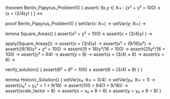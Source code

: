 theorem Berlin_Papyrus_Problem1() {
  assert(
    ∃x,y ∈ ℝ+ : (x² + y² = 100) ∧ (x = (3/4)y)
  )
} ↔

proof Berlin_Papyrus_Problem1() {
  setVar(x: ℝ+) →
  setVar(y: ℝ+) →
  
  lemma Square_Areas() {
    assert(x² + y² = 100) ∧
    assert(x = (3/4)y)
  } →

  apply(Square_Areas()) →
  assert(x = (3/4)y) →
  assert(x² = (9/16)y²) →
  assert((9/16)y² + y² = 100) →
  assert((9 + 16)y²/16 = 100) →
  assert(25y²/16 = 100) →
  assert(y² = 64) →
  assert(y = 8) →
  assert(x = (3/4) × 8) →
  assert(x = 6) →
  
  verify_solution() {
    assert(6² + 8² = 100) ∧
    assert(6 = (3/4) × 8)
  }
}

lemma Historic_Solution() {
  setVar(x₀: ℝ+ = 3/4) →
  setVar(y₀: ℝ+ = 1) →
  assert(x₀² + y₀² = 1 + 9/16) →
  assert(100 = 64(1 + 9/16)) →
  assert(scale_factor = 8) →
  assert(x = x₀ × 8 = 6) ∧
  assert(y = y₀ × 8 = 8)
}